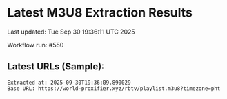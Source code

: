 # Latest M3U8 Extraction Results

Last updated: Tue Sep 30 19:36:11 UTC 2025

Workflow run: #550

## Latest URLs (Sample):
```
Extracted at: 2025-09-30T19:36:09.890029
Base URL: https://world-proxifier.xyz/rbtv/playlist.m3u8?timezone=pht

```
